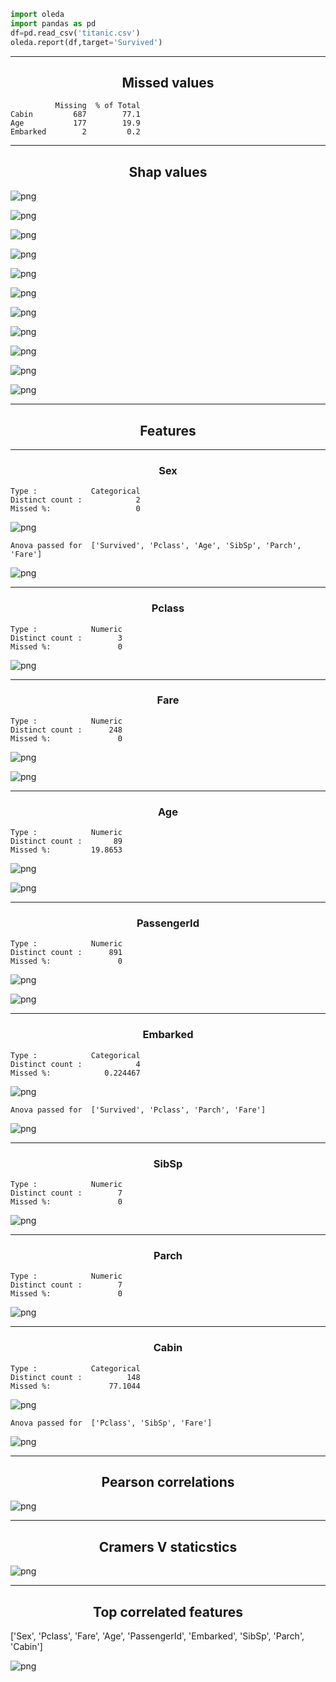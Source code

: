 ```python
import oleda
import pandas as pd
df=pd.read_csv('titanic.csv')
oleda.report(df,target='Survived')
```
<hr>



<h2 align="center">Missed values</h2>


    
      
              Missing  % of Total
    Cabin         687        77.1
    Age           177        19.9
    Embarked        2         0.2
    
     
    



<hr>



<h2 align="center">Shap values</h2>


    
      



![png](output_6_7.png)



![png](output_6_8.png)



![png](output_6_9.png)



![png](output_6_10.png)



![png](output_6_11.png)



![png](output_6_12.png)



![png](output_6_13.png)



![png](output_6_14.png)



![png](output_6_15.png)



![png](output_6_16.png)



![png](output_6_17.png)


    
     
    



<hr>



<h2 align="center">Features</h2>


    
      
    
     



<hr>



<h3 align="center">Sex</h3>


    
     
                                 
    Type :            Categorical
    Distinct count :            2
    Missed %:                   0
    
     



![png](output_6_25.png)


    Anova passed for  ['Survived', 'Pclass', 'Age', 'SibSp', 'Parch', 'Fare']



![png](output_6_27.png)


    
     



<hr>



<h3 align="center">Pclass</h3>


    
     
                             
    Type :            Numeric
    Distinct count :        3
    Missed %:               0
    
     



![png](output_6_32.png)


    
     



<hr>



<h3 align="center">Fare</h3>


    
     
                             
    Type :            Numeric
    Distinct count :      248
    Missed %:               0
    
     



![png](output_6_37.png)



![png](output_6_38.png)


    
     



<hr>



<h3 align="center">Age</h3>


    
     
                             
    Type :            Numeric
    Distinct count :       89
    Missed %:         19.8653
    
     



![png](output_6_43.png)



![png](output_6_44.png)


    
     



<hr>



<h3 align="center">PassengerId</h3>


    
     
                             
    Type :            Numeric
    Distinct count :      891
    Missed %:               0
    
     



![png](output_6_49.png)



![png](output_6_50.png)


    
     



<hr>



<h3 align="center">Embarked</h3>


    
     
                                 
    Type :            Categorical
    Distinct count :            4
    Missed %:            0.224467
    
     



![png](output_6_55.png)


    Anova passed for  ['Survived', 'Pclass', 'Parch', 'Fare']



![png](output_6_57.png)


    
     



<hr>



<h3 align="center">SibSp</h3>


    
     
                             
    Type :            Numeric
    Distinct count :        7
    Missed %:               0
    
     



![png](output_6_62.png)


    
     



<hr>



<h3 align="center">Parch</h3>


    
     
                             
    Type :            Numeric
    Distinct count :        7
    Missed %:               0
    
     



![png](output_6_67.png)


    
     



<hr>



<h3 align="center">Cabin</h3>


    
     
                                 
    Type :            Categorical
    Distinct count :          148
    Missed %:             77.1044
    
     



![png](output_6_72.png)


    Anova passed for  ['Pclass', 'SibSp', 'Fare']



![png](output_6_74.png)


    
     
    



<hr>



<h2 align="center">Pearson correlations</h2>


    
      



![png](output_6_79.png)


    
     
    



<hr>



<h2 align="center">Cramers V staticstics</h2>


    
      



![png](output_6_84.png)


    
     
    



<hr>



<h2 align="center">Top correlated features</h2>


    
      





['Sex', 'Pclass', 'Fare', 'Age', 'PassengerId', 'Embarked', 'SibSp', 'Parch', 'Cabin']




![png](output_6_90.png)

